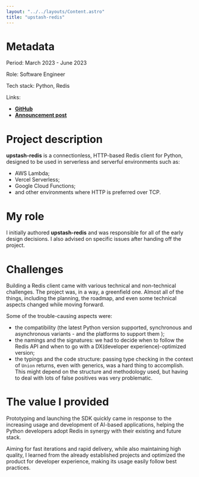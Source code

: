 ```yaml
---
layout: "../../layouts/Content.astro"
title: "upstash-redis"
---
```


# Metadata

Period: March 2023 - June 2023

Role: Software Engineer

Tech stack: Python, Redis

Links:

- [**GitHub**](https://github.com/upstash/redis-python)
- [**Announcement post**](https://upstash.com/blog/announcing-ratelimit-python)

# Project description

**upstash-redis** is a connectionless, HTTP-based Redis client for Python, designed to be used in serverless and serverful environments such as:

- AWS Lambda;
- Vercel Serverless;
- Google Cloud Functions;
- and other environments where HTTP is preferred over TCP.

# My role

I initially authored **upstash-redis** and was responsible for all of the early design decisions. I also advised on specific issues after handing off the project.

# Challenges

Building a Redis client came with various technical and non-technical challenges. The project was, in a way, a greenfield one. Almost all of the things, including the planning, the roadmap, and even some technical aspects changed while moving forward.

Some of the trouble-causing aspects were:

- the compatibility (the latest Python version supported, synchronous and asynchronous variants - and the platforms to support them );
- the namings and the signatures: we had to decide when to follow the Redis API and when to go with a DX(developer experience)-optimized version;
- the typings and the code structure: passing type checking in the context of `Union` returns, even with generics, was a hard thing to accomplish. This might depend on the structure and methodology used, but having to deal with lots of false positives was very problematic.

# The value I provided

Prototyping and launching the SDK quickly came in response to the increasing usage and development of AI-based applications, helping the Python developers adopt Redis in synergy with their existing and future stack.

Aiming for fast iterations and rapid delivery, while also maintaining high quality, I learned from the already established projects and optimized the product for developer experience, making its usage easily follow best practices.

